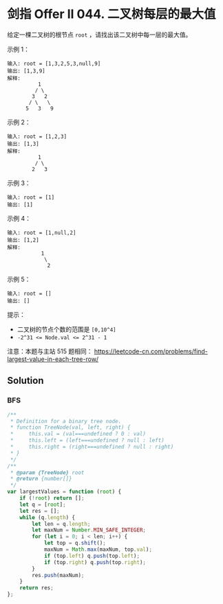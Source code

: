 # 剑指 Offer II 044. 二叉树每层的最大值

给定一棵二叉树的根节点 `root` ，请找出该二叉树中每一层的最大值。

示例 1：

```
输入: root = [1,3,2,5,3,null,9]
输出: [1,3,9]
解释:
          1
         / \
        3   2
       / \   \
      5   3   9
```

示例 2：

```
输入: root = [1,2,3]
输出: [1,3]
解释:
          1
         / \
        2   3
```

示例 3：

```
输入: root = [1]
输出: [1]
```

示例 4：

```
输入: root = [1,null,2]
输出: [1,2]
解释:
           1
            \
             2
```

示例 5：

```
输入: root = []
输出: []
```

提示：

-   二叉树的节点个数的范围是 `[0,10^4]`
-   `-2^31 <= Node.val <= 2^31 - 1`

注意：本题与主站 515 题相同： https://leetcode-cn.com/problems/find-largest-value-in-each-tree-row/

## Solution

### BFS

```js
/**
 * Definition for a binary tree node.
 * function TreeNode(val, left, right) {
 *     this.val = (val===undefined ? 0 : val)
 *     this.left = (left===undefined ? null : left)
 *     this.right = (right===undefined ? null : right)
 * }
 */
/**
 * @param {TreeNode} root
 * @return {number[]}
 */
var largestValues = function (root) {
    if (!root) return [];
    let q = [root];
    let res = [];
    while (q.length) {
        let len = q.length;
        let maxNum = Number.MIN_SAFE_INTEGER;
        for (let i = 0; i < len; i++) {
            let top = q.shift();
            maxNum = Math.max(maxNum, top.val);
            if (top.left) q.push(top.left);
            if (top.right) q.push(top.right);
        }
        res.push(maxNum);
    }
    return res;
};
```
